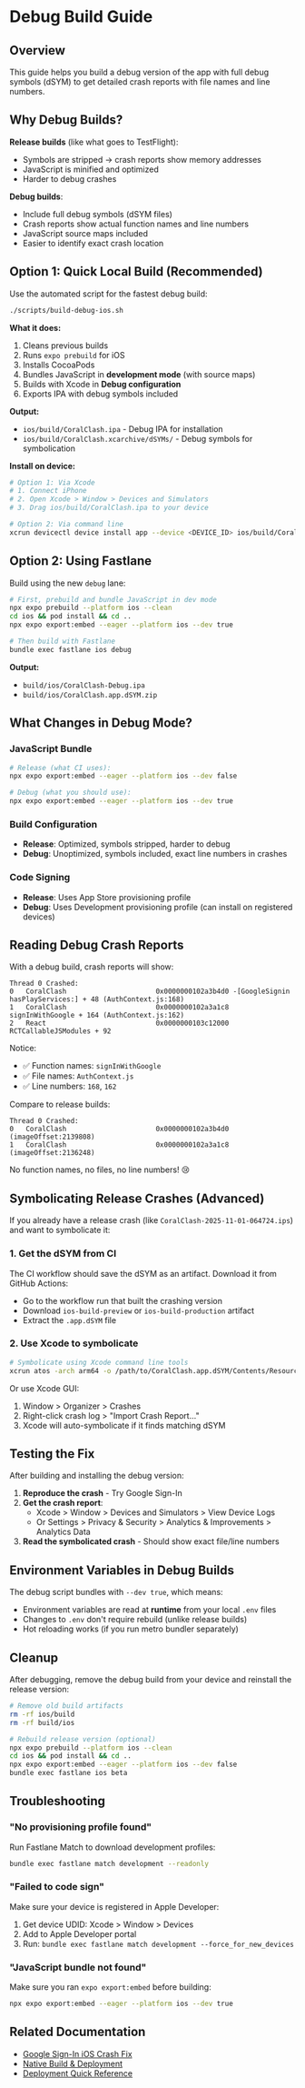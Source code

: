 # Debug Build Guide

## Overview

This guide helps you build a debug version of the app with full debug symbols (dSYM) to get detailed crash reports with file names and line numbers.

## Why Debug Builds?

**Release builds** (like what goes to TestFlight):

- Symbols are stripped → crash reports show memory addresses
- JavaScript is minified and optimized
- Harder to debug crashes

**Debug builds**:

- Include full debug symbols (dSYM files)
- Crash reports show actual function names and line numbers
- JavaScript source maps included
- Easier to identify exact crash location

## Option 1: Quick Local Build (Recommended)

Use the automated script for the fastest debug build:

```bash
./scripts/build-debug-ios.sh
```

**What it does:**

1. Cleans previous builds
2. Runs `expo prebuild` for iOS
3. Installs CocoaPods
4. Bundles JavaScript in **development mode** (with source maps)
5. Builds with Xcode in **Debug configuration**
6. Exports IPA with debug symbols included

**Output:**

- `ios/build/CoralClash.ipa` - Debug IPA for installation
- `ios/build/CoralClash.xcarchive/dSYMs/` - Debug symbols for symbolication

**Install on device:**

```bash
# Option 1: Via Xcode
# 1. Connect iPhone
# 2. Open Xcode > Window > Devices and Simulators
# 3. Drag ios/build/CoralClash.ipa to your device

# Option 2: Via command line
xcrun devicectl device install app --device <DEVICE_ID> ios/build/CoralClash.ipa
```

## Option 2: Using Fastlane

Build using the new `debug` lane:

```bash
# First, prebuild and bundle JavaScript in dev mode
npx expo prebuild --platform ios --clean
cd ios && pod install && cd ..
npx expo export:embed --eager --platform ios --dev true

# Then build with Fastlane
bundle exec fastlane ios debug
```

**Output:**

- `build/ios/CoralClash-Debug.ipa`
- `build/ios/CoralClash.app.dSYM.zip`

## What Changes in Debug Mode?

### JavaScript Bundle

```bash
# Release (what CI uses):
npx expo export:embed --eager --platform ios --dev false

# Debug (what you should use):
npx expo export:embed --eager --platform ios --dev true
```

### Build Configuration

- **Release**: Optimized, symbols stripped, harder to debug
- **Debug**: Unoptimized, symbols included, exact line numbers in crashes

### Code Signing

- **Release**: Uses App Store provisioning profile
- **Debug**: Uses Development provisioning profile (can install on registered devices)

## Reading Debug Crash Reports

With a debug build, crash reports will show:

```
Thread 0 Crashed:
0   CoralClash                      0x0000000102a3b4d0 -[GoogleSignin hasPlayServices:] + 48 (AuthContext.js:168)
1   CoralClash                      0x0000000102a3a1c8 signInWithGoogle + 164 (AuthContext.js:162)
2   React                           0x0000000103c12000 RCTCallableJSModules + 92
```

Notice:

- ✅ Function names: `signInWithGoogle`
- ✅ File names: `AuthContext.js`
- ✅ Line numbers: `168`, `162`

Compare to release builds:

```
Thread 0 Crashed:
0   CoralClash                      0x0000000102a3b4d0 (imageOffset:2139808)
1   CoralClash                      0x0000000102a3a1c8 (imageOffset:2136248)
```

No function names, no files, no line numbers! 😢

## Symbolicating Release Crashes (Advanced)

If you already have a release crash (like `CoralClash-2025-11-01-064724.ips`) and want to symbolicate it:

### 1. Get the dSYM from CI

The CI workflow should save the dSYM as an artifact. Download it from GitHub Actions:

- Go to the workflow run that built the crashing version
- Download `ios-build-preview` or `ios-build-production` artifact
- Extract the `.app.dSYM` file

### 2. Use Xcode to symbolicate

```bash
# Symbolicate using Xcode command line tools
xcrun atos -arch arm64 -o /path/to/CoralClash.app.dSYM/Contents/Resources/DWARF/CoralClash -l 0x0000000100000000 0x0000000102a3b4d0
```

Or use Xcode GUI:

1. Window > Organizer > Crashes
2. Right-click crash log > "Import Crash Report..."
3. Xcode will auto-symbolicate if it finds matching dSYM

## Testing the Fix

After building and installing the debug version:

1. **Reproduce the crash** - Try Google Sign-In
2. **Get the crash report**:
   - Xcode > Window > Devices and Simulators > View Device Logs
   - Or Settings > Privacy & Security > Analytics & Improvements > Analytics Data
3. **Read the symbolicated crash** - Should show exact file/line numbers

## Environment Variables in Debug Builds

The debug script bundles with `--dev true`, which means:

- Environment variables are read at **runtime** from your local `.env` files
- Changes to `.env` don't require rebuild (unlike release builds)
- Hot reloading works (if you run metro bundler separately)

## Cleanup

After debugging, remove the debug build from your device and reinstall the release version:

```bash
# Remove old build artifacts
rm -rf ios/build
rm -rf build/ios

# Rebuild release version (optional)
npx expo prebuild --platform ios --clean
cd ios && pod install && cd ..
npx expo export:embed --eager --platform ios --dev false
bundle exec fastlane ios beta
```

## Troubleshooting

### "No provisioning profile found"

Run Fastlane Match to download development profiles:

```bash
bundle exec fastlane match development --readonly
```

### "Failed to code sign"

Make sure your device is registered in Apple Developer:

1. Get device UDID: Xcode > Window > Devices
2. Add to Apple Developer portal
3. Run: `bundle exec fastlane match development --force_for_new_devices`

### "JavaScript bundle not found"

Make sure you ran `expo export:embed` before building:

```bash
npx expo export:embed --eager --platform ios --dev true
```

## Related Documentation

- [Google Sign-In iOS Crash Fix](./google_signin_ios_crash_fix.md)
- [Native Build & Deployment](./native_build_deployment.md)
- [Deployment Quick Reference](./deployment_quick_reference.md)
